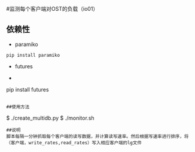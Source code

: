 #监测每个客户端对OST的负载（io01）
## 依赖性
+ paramiko
```
pip install paramiko
```
+ futures
+ ```
pip install futures
```

##使用方法
```
$ ./create_multidb.py
$ ./monitor.sh
```
##说明
脚本每隔一分钟抓取每个客户端的读写数据，并计算读写速率。然后根据写速率进行排序，将（客户端，write_rates,read_rates）写入相应客户端的lg文件